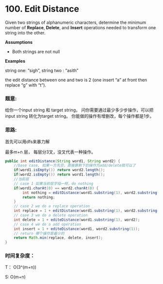 # 100. Edit Distance

Given two strings of alphanumeric characters, determine the minimum number of **Replace**, **Delete**, and **Insert** operations needed to transform one string into the other.

**Assumptions**

* Both strings are not null

**Examples**

string one: “sigh”, string two : “asith”

the edit distance between one and two is 2 \(one insert “a” at front then replace “g” with “t”\).

### 题意:

给你一个input string 和 target string， 问你需要通过最少多少步操作，可以把input string 转化为target string。 你能做的操作有增删改，每个操作都是1步。

### 思路:

首先可以用dfs来暴力解

最多m+n 层， 每层分3叉，没叉代表一种操作。

```java
public int editDistance(String word1, String word2) {
    //base case, 如果一方先空，直接算剩下的操作为add/delete就可以了
    if(word1.isEmpty()) return word2.length();
    if(word2.isEmpty()) return word1.length();
    //当前层
    // case 1 如果当前层字母一样，do nothing
    if(word1.charAt(0) == word2.charAt(0) {
        int nothing = editDistance(word1.substring(1), word2.substring(1));
        return nothing;
    }
    // case 2 we do a replace operation 
    int replace = 1 + editDistance(word1.substring(1), word2.substring(1));
    // case 3 we do a delete operation
    int delete = 1 + editeDistance(word1.substring(1), word2);
    // case 4 we do a add operation
    int insert = 1 + editeDistance(word1, word2.substring(1));
    // return 哪个操作是最少的
    return Math.min(replace, delete, insert);
}
```

### 时间复杂度：

T： O\(3^\(m+n\)\)

S: O\(m+n\)

